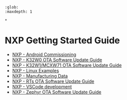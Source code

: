 ```{toctree}
:glob:
:maxdepth: 1

*
```

# NXP Getting Started Guide

-   [NXP - Android Commissioning](nxp_k32w_android_commissioning.md)
-   [NXP - K32W0 OTA Software Update Guide](nxp_k32w0_ota_guide.md)
-   [NXP - K32W1/MCXW71 OTA Software Update Guide](nxp_mcxw71_ota_guide.md)
-   [NXP - Linux Examples](nxp_imx8m_linux_examples.md)
-   [NXP - Manufacturing Data](nxp_manufacturing_flow.md)
-   [NXP - RTs OTA Software Update Guide](nxp_RTs_ota_software_update.md)
-   [NXP - VSCode development](nxp_vscode_development.md)
-   [NXP - Zephyr OTA Software Update Guide](nxp_zephyr_ota_software_update.md)
